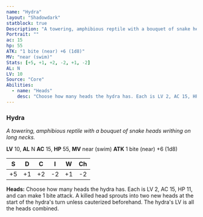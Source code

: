 ```yaml
---
name: "Hydra"
layout: "Shadowdark"
statblock: true
Description: "A towering, amphibious reptile with a bouquet of snake heads writhing on long necks."
Portrait: ""
ac: 15
hp: 55
ATK: "1 bite (near) +6 (1d8)"
MV: "near (swim)"
Stats: [+5, +1, +2, -2, +1, -2]
AL: N
LV: 10
Source: "Core"
Abilities:
  - name: "Heads"
    desc: "Choose how many heads the hydra has. Each is LV 2, AC 15, HP 11, and can make 1 bite attack. A killed head sprouts into two new heads at the start of the hydra's turn unless cauterized beforehand. The hydra's LV is all the heads combined."
---
```


### Hydra

_A towering, amphibious reptile with a bouquet of snake heads writhing on long necks._

**LV** 10, **AL** N
**AC** 15, **HP** 55, **MV** near (swim)
**ATK** 1 bite (near) +6 (1d8)

|  S  |  D  |  C  |  I  |  W  |  Ch  |
|:---:|:---:|:---:|:---:|:---:|:----:|
| +5 | +1 | +2 | -2 | +1 | -2 |

**Heads:** Choose how many heads the hydra has. Each is LV 2, AC 15, HP 11, and can make 1 bite attack. A killed head sprouts into two new heads at the start of the hydra's turn unless cauterized beforehand. The hydra's LV is all the heads combined.

